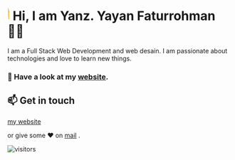 
# <img src="https://raw.githubusercontent.com/ABSphreak/ABSphreak/master/gifs/Hi.gif" height="32px" width="5px"> Hi, I am Yanz. Yayan Faturrohman 👨‍💻

I am a Full Stack Web Development and web desain. I am passionate about technologies and love to learn new things.

### 🔭 Have a look at my [website](http://yanz.my.id).

 

## 📫 Get in touch
<a href="http://yanz.my.id">my website</a>


 or give some ♥ on [mail](mailto:yayanfathurohman20@gmail.com) .



![visitors](https://visitor-badge.glitch.me/badge?page_id=adnanazmee/adnanazmee)


 


